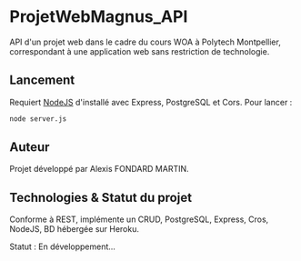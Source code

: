 # ProjetWebMagnus_API

API d'un projet web dans le cadre du cours WOA à Polytech Montpellier, correspondant à une application web sans restriction de technologie.

## Lancement

Requiert [NodeJS](https://nodejs.org/) d'installé avec Express, PostgreSQL et Cors.
Pour lancer :
```bash
node server.js
```

## Auteur

Projet développé par Alexis FONDARD MARTIN.

## Technologies & Statut du projet

Conforme à REST, implémente un CRUD, PostgreSQL, Express, Cros, NodeJS, BD hébergée sur Heroku.

Statut : En développement...
